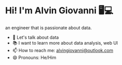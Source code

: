 # Hi! I'm Alvin Giovanni 🖥️💻
an engineer that is passionate about data.

- 💬 Let's talk about data
- 📚 I want to learn more about data analysis, web UI
- 📫 How to reach me: alvingiovanni@outlook.com
- 😄 Pronouns: He/Him
<!--
**alvingiovanni/alvingiovanni** is a ✨ _special_ ✨ repository because its `README.md` (this file) appears on your GitHub profile.

Here are some ideas to get you started:

- 🔭 I’m currently working on ...
- 🌱 I’m currently learning ...
- 👯 I’m looking to collaborate on ...
- 🤔 I’m looking for help with ...
- 💬 Ask me about ...
- 📫 How to reach me: ...
- 😄 Pronouns: ...
- ⚡ Fun fact: ...
-->
